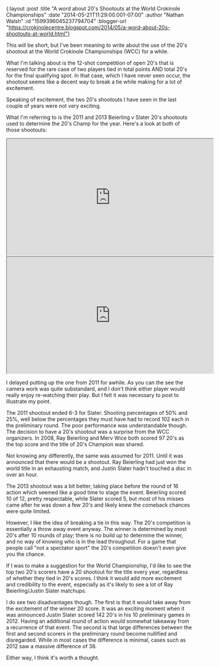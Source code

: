{:layout :post
 :title "A word about 20's Shootouts at the World Crokinole Championships"
 :date "2014-05-21T11:29:00.001-07:00"
 :author "Nathan Walsh"
 :id "1599396045237794704"
 :blogger-url "https://crokinolecentre.blogspot.com/2014/05/a-word-about-20s-shootouts-at-world.html"}

This will be short, but I've been meaning to write about the use of the 20's shootout at the World Crokinole Championships (WCC) for a while.

What I'm talking about is the 12-shot competition of open 20's that is reserved for the rare case of two players tied in total points AND total 20's for the final qualifying spot. In that case, which I have never seen occur, the shootout seems like a decent way to break a tie while making for a lot of excitement.

Speaking of excitement, the two 20's shootouts I have seen in the last couple of years were not very exciting.

What I'm referring to is the 2011 and 2013 Beierling v Slater 20's shootouts used to determine the 20's Champ for the year. Here's a look at both of those shootouts:

<iframe width="560" height="315" src="https://www.youtube.com/embed/lNazNYWyNUU" allowfullscreen></iframe>

<iframe width="560" height="315" src="https://www.youtube.com/embed/97tk0Q\_iMdw" allowfullscreen></iframe>

I delayed putting up the one from 2011 for awhile. As you can the see the camera work was quite substandard, and I don't think either player would really enjoy re-watching their play. But I felt it was necessary to post to illustrate my point.

The 2011 shootout ended 6-3 for Slater. Shooting percentages of 50% and 25%, well below the percentages they must have had to record 102 each in the preliminary round. The poor performance was understandable though. The decision to have a 20's shootout was a surprise from the WCC organizers. In 2008, Ray Beierling and Merv Wice both scored 97 20's as the top score and the title of 20's Champion was shared.

Not knowing any differently, the same was assumed for 2011. Until it was announced that there would be a shootout. Ray Beierling had just won the world title in an exhausting match, and Justin Slater hadn't touched a disc in over an hour.

The 2013 shootout was a bit better, taking place before the round of 16 action which seemed like a good time to stage the event. Beierling scored 10 of 12, pretty respectable, while Slater scored 5, but most of his misses came after he was down a few 20's and likely knew the comeback chances were quite limited.

However, I like the idea of breaking a tie in this way. The 20's competition is essentially a throw away event anyway. The winner is determined by most 20's after 10 rounds of play; there is no build up to determine the winner, and no way of knowing who is in the lead throughout. For a game that people call "not a spectator sport" the 20's competition doesn't even give you the chance.

If I was to make a suggestion for the World Championship, I'd like to see the top two 20's scorers have a 20 shootout for the title every year, regardless of whether they tied in 20's scores. I think it would add more excitement and credibility to the event, especially as it's likely to see a lot of Ray Beierling/Justin Slater matchups. 

I do see two disadvantages though. The first is that it would take away from the excitement of the winner 20 score. It was an exciting moment when it was announced Justin Slater scored 142 20's in his 10 preliminary games in 2012. Having an additional round of action would somewhat takeaway from a recurrence of that event. The second is that large differences between the first and second scorers in the preliminary round become nullified and disregarded. While in most cases the difference is minimal, cases such as 2012 saw a massive difference of 38.

Either way, I think it's worth a thought.